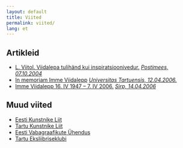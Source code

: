 ```yaml
---
layout: default
title: Viited
permalink: viited/
lang: et
---
```


## Artikleid

- [L. Viitol. Viidalepa tulihänd kui inspiratsioonivedur.]() [*Postimees, 07.10.2004*](http://www.postimees.ee/071004/esileht/kultuur/146671.php)
- [In memoriam Imme Viidalepp]() [*Universitas Tartuensis, 12.04.2006.*](http://www.ajakiri.ut.ee/155846)
- [Imme Viidalepp 16. IV 1947 – 7. IV 2006.]() [*Sirp, 14.04.2006*](http://www.sirp.ee/index.php?option=com_content&view=article&id=3144&catid=11&Itemid=16&issue=3110)


## Muud viited

- [Eesti Kunstnike Liit](http://www.eaa.ee/)
- [Tartu Kunstnike Liit](http://www.kunstimaja.ee/)
- [Eesti Vabagraafikute Ühendus](http://www.estograph.ee/)
- [Tartu Eksliibriseklubi](http://www.digu.ee/eksliibris/)
